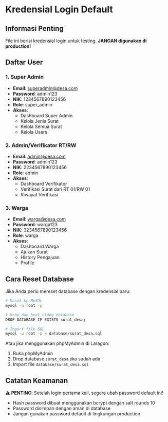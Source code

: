 # Kredensial Login Default

## Informasi Penting
File ini berisi kredensial login untuk testing. **JANGAN digunakan di production!**

## Daftar User

### 1. Super Admin
- **Email**: superadmin@desa.com
- **Password**: admin123
- **NIK**: 1234567890123456
- **Role**: super_admin
- **Akses**: 
  - Dashboard Super Admin
  - Kelola Jenis Surat
  - Kelola Semua Surat
  - Kelola Users

### 2. Admin/Verifikator RT/RW
- **Email**: admin@desa.com
- **Password**: admin123
- **NIK**: 2234567890123456
- **Role**: admin
- **Akses**: 
  - Dashboard Verifikator
  - Verifikasi Surat dari RT 01/RW 01
  - Riwayat Verifikasi

### 3. Warga
- **Email**: warga@desa.com
- **Password**: warga123
- **NIK**: 3234567890123456
- **Role**: warga
- **Akses**: 
  - Dashboard Warga
  - Ajukan Surat
  - History Pengajuan
  - Profile

## Cara Reset Database

Jika Anda perlu mereset database dengan kredensial baru:

```bash
# Masuk ke MySQL
mysql -u root -p

# Drop dan buat ulang database
DROP DATABASE IF EXISTS surat_desa;

# Import file SQL
mysql -u root -p < database/surat_desa.sql
```

Atau jika menggunakan phpMyAdmin di Laragon:
1. Buka phpMyAdmin
2. Drop database `surat_desa` jika sudah ada
3. Import file `database/surat_desa.sql`

## Catatan Keamanan

⚠️ **PENTING**: Setelah login pertama kali, segera ubah password default ini!

- Hash password dibuat menggunakan bcrypt dengan salt rounds 10
- Password disimpan dengan aman di database
- Jangan gunakan password default di lingkungan production
